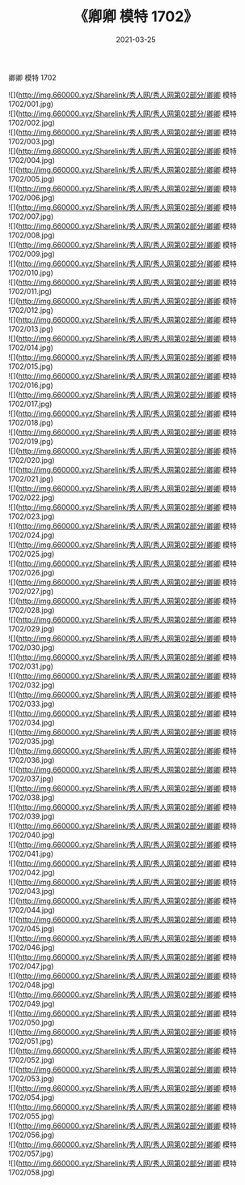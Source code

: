 ﻿---
layout: post
title:  《卿卿 模特 1702》
date:   2021-03-25
img: http://img.660000.xyz/Sharelink/秀人网/秀人网第02部分/卿卿 模特 1702/000.jpg
categories: [美女, 清纯, 唯美]
---

卿卿 模特 1702

  ![](http://img.660000.xyz/Sharelink/秀人网/秀人网第02部分/卿卿 模特 1702/001.jpg) <br> ![](http://img.660000.xyz/Sharelink/秀人网/秀人网第02部分/卿卿 模特 1702/002.jpg) <br> ![](http://img.660000.xyz/Sharelink/秀人网/秀人网第02部分/卿卿 模特 1702/003.jpg) <br> ![](http://img.660000.xyz/Sharelink/秀人网/秀人网第02部分/卿卿 模特 1702/004.jpg) <br> ![](http://img.660000.xyz/Sharelink/秀人网/秀人网第02部分/卿卿 模特 1702/005.jpg) <br> ![](http://img.660000.xyz/Sharelink/秀人网/秀人网第02部分/卿卿 模特 1702/006.jpg) <br> ![](http://img.660000.xyz/Sharelink/秀人网/秀人网第02部分/卿卿 模特 1702/007.jpg) <br> ![](http://img.660000.xyz/Sharelink/秀人网/秀人网第02部分/卿卿 模特 1702/008.jpg) <br> ![](http://img.660000.xyz/Sharelink/秀人网/秀人网第02部分/卿卿 模特 1702/009.jpg) <br> ![](http://img.660000.xyz/Sharelink/秀人网/秀人网第02部分/卿卿 模特 1702/010.jpg) <br> ![](http://img.660000.xyz/Sharelink/秀人网/秀人网第02部分/卿卿 模特 1702/011.jpg) <br> ![](http://img.660000.xyz/Sharelink/秀人网/秀人网第02部分/卿卿 模特 1702/012.jpg) <br> ![](http://img.660000.xyz/Sharelink/秀人网/秀人网第02部分/卿卿 模特 1702/013.jpg) <br> ![](http://img.660000.xyz/Sharelink/秀人网/秀人网第02部分/卿卿 模特 1702/014.jpg) <br> ![](http://img.660000.xyz/Sharelink/秀人网/秀人网第02部分/卿卿 模特 1702/015.jpg) <br> ![](http://img.660000.xyz/Sharelink/秀人网/秀人网第02部分/卿卿 模特 1702/016.jpg) <br> ![](http://img.660000.xyz/Sharelink/秀人网/秀人网第02部分/卿卿 模特 1702/017.jpg) <br> ![](http://img.660000.xyz/Sharelink/秀人网/秀人网第02部分/卿卿 模特 1702/018.jpg) <br> ![](http://img.660000.xyz/Sharelink/秀人网/秀人网第02部分/卿卿 模特 1702/019.jpg) <br> ![](http://img.660000.xyz/Sharelink/秀人网/秀人网第02部分/卿卿 模特 1702/020.jpg) <br> ![](http://img.660000.xyz/Sharelink/秀人网/秀人网第02部分/卿卿 模特 1702/021.jpg) <br> ![](http://img.660000.xyz/Sharelink/秀人网/秀人网第02部分/卿卿 模特 1702/022.jpg) <br> ![](http://img.660000.xyz/Sharelink/秀人网/秀人网第02部分/卿卿 模特 1702/023.jpg) <br> ![](http://img.660000.xyz/Sharelink/秀人网/秀人网第02部分/卿卿 模特 1702/024.jpg) <br> ![](http://img.660000.xyz/Sharelink/秀人网/秀人网第02部分/卿卿 模特 1702/025.jpg) <br> ![](http://img.660000.xyz/Sharelink/秀人网/秀人网第02部分/卿卿 模特 1702/026.jpg) <br> ![](http://img.660000.xyz/Sharelink/秀人网/秀人网第02部分/卿卿 模特 1702/027.jpg) <br> ![](http://img.660000.xyz/Sharelink/秀人网/秀人网第02部分/卿卿 模特 1702/028.jpg) <br> ![](http://img.660000.xyz/Sharelink/秀人网/秀人网第02部分/卿卿 模特 1702/029.jpg) <br> ![](http://img.660000.xyz/Sharelink/秀人网/秀人网第02部分/卿卿 模特 1702/030.jpg) <br> ![](http://img.660000.xyz/Sharelink/秀人网/秀人网第02部分/卿卿 模特 1702/031.jpg) <br> ![](http://img.660000.xyz/Sharelink/秀人网/秀人网第02部分/卿卿 模特 1702/032.jpg) <br> ![](http://img.660000.xyz/Sharelink/秀人网/秀人网第02部分/卿卿 模特 1702/033.jpg) <br> ![](http://img.660000.xyz/Sharelink/秀人网/秀人网第02部分/卿卿 模特 1702/034.jpg) <br> ![](http://img.660000.xyz/Sharelink/秀人网/秀人网第02部分/卿卿 模特 1702/035.jpg) <br> ![](http://img.660000.xyz/Sharelink/秀人网/秀人网第02部分/卿卿 模特 1702/036.jpg) <br> ![](http://img.660000.xyz/Sharelink/秀人网/秀人网第02部分/卿卿 模特 1702/037.jpg) <br> ![](http://img.660000.xyz/Sharelink/秀人网/秀人网第02部分/卿卿 模特 1702/038.jpg) <br> ![](http://img.660000.xyz/Sharelink/秀人网/秀人网第02部分/卿卿 模特 1702/039.jpg) <br> ![](http://img.660000.xyz/Sharelink/秀人网/秀人网第02部分/卿卿 模特 1702/040.jpg) <br> ![](http://img.660000.xyz/Sharelink/秀人网/秀人网第02部分/卿卿 模特 1702/041.jpg) <br> ![](http://img.660000.xyz/Sharelink/秀人网/秀人网第02部分/卿卿 模特 1702/042.jpg) <br> ![](http://img.660000.xyz/Sharelink/秀人网/秀人网第02部分/卿卿 模特 1702/043.jpg) <br> ![](http://img.660000.xyz/Sharelink/秀人网/秀人网第02部分/卿卿 模特 1702/044.jpg) <br> ![](http://img.660000.xyz/Sharelink/秀人网/秀人网第02部分/卿卿 模特 1702/045.jpg) <br> ![](http://img.660000.xyz/Sharelink/秀人网/秀人网第02部分/卿卿 模特 1702/046.jpg) <br> ![](http://img.660000.xyz/Sharelink/秀人网/秀人网第02部分/卿卿 模特 1702/047.jpg) <br> ![](http://img.660000.xyz/Sharelink/秀人网/秀人网第02部分/卿卿 模特 1702/048.jpg) <br> ![](http://img.660000.xyz/Sharelink/秀人网/秀人网第02部分/卿卿 模特 1702/049.jpg) <br> ![](http://img.660000.xyz/Sharelink/秀人网/秀人网第02部分/卿卿 模特 1702/050.jpg) <br> ![](http://img.660000.xyz/Sharelink/秀人网/秀人网第02部分/卿卿 模特 1702/051.jpg) <br> ![](http://img.660000.xyz/Sharelink/秀人网/秀人网第02部分/卿卿 模特 1702/052.jpg) <br> ![](http://img.660000.xyz/Sharelink/秀人网/秀人网第02部分/卿卿 模特 1702/053.jpg) <br> ![](http://img.660000.xyz/Sharelink/秀人网/秀人网第02部分/卿卿 模特 1702/054.jpg) <br> ![](http://img.660000.xyz/Sharelink/秀人网/秀人网第02部分/卿卿 模特 1702/055.jpg) <br> ![](http://img.660000.xyz/Sharelink/秀人网/秀人网第02部分/卿卿 模特 1702/056.jpg) <br> ![](http://img.660000.xyz/Sharelink/秀人网/秀人网第02部分/卿卿 模特 1702/057.jpg) <br> ![](http://img.660000.xyz/Sharelink/秀人网/秀人网第02部分/卿卿 模特 1702/058.jpg) <br>